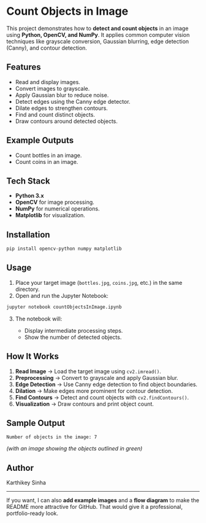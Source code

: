 # Count Objects in Image

This project demonstrates how to **detect and count objects** in an image using **Python, OpenCV, and NumPy**.
It applies common computer vision techniques like grayscale conversion, Gaussian blurring, edge detection (Canny), and contour detection.

## Features

* Read and display images.
* Convert images to grayscale.
* Apply Gaussian blur to reduce noise.
* Detect edges using the Canny edge detector.
* Dilate edges to strengthen contours.
* Find and count distinct objects.
* Draw contours around detected objects.

## Example Outputs

* Count bottles in an image.
* Count coins in an image.

## Tech Stack

* **Python 3.x**
* **OpenCV** for image processing.
* **NumPy** for numerical operations.
* **Matplotlib** for visualization.

## Installation

```bash
pip install opencv-python numpy matplotlib
```

## Usage

1. Place your target image (`bottles.jpg`, `coins.jpg`, etc.) in the same directory.
2. Open and run the Jupyter Notebook:

```bash
jupyter notebook countObjectsInImage.ipynb
```

3. The notebook will:

   * Display intermediate processing steps.
   * Show the number of detected objects.

## How It Works

1. **Read Image** → Load the target image using `cv2.imread()`.
2. **Preprocessing** → Convert to grayscale and apply Gaussian blur.
3. **Edge Detection** → Use Canny edge detection to find object boundaries.
4. **Dilation** → Make edges more prominent for contour detection.
5. **Find Contours** → Detect and count objects with `cv2.findContours()`.
6. **Visualization** → Draw contours and print object count.

## Sample Output

```
Number of objects in the image: 7
```

*(with an image showing the objects outlined in green)*

## Author

Karthikey Sinha

---

If you want, I can also **add example images** and a **flow diagram** to make the README more attractive for GitHub. That would give it a professional, portfolio-ready look.
